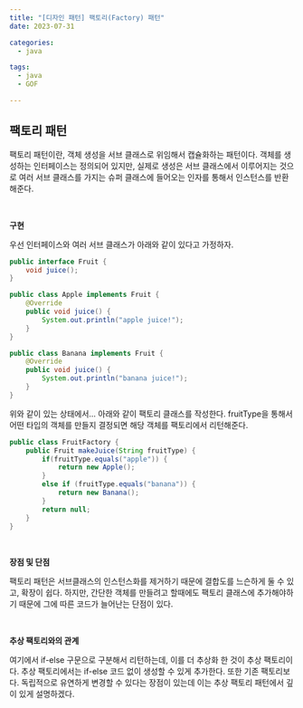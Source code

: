 ```yaml
---
title: "[디자인 패턴] 팩토리(Factory) 패턴"
date: 2023-07-31

categories:
  - java

tags:
  - java
  - GOF

---
```


## 팩토리 패턴

팩토리 패턴이란, 객체 생성을 서브 클래스로 위임해서 캡슐화하는 패턴이다. 객체를 생성하는 인터페이스는 정의되어 있지만, 실제로 생성은 서브 클래스에서 이루어지는 것으로 여러 서브 클래스를 가지는 슈퍼 클래스에 들어오는 인자를 통해서 인스턴스를 반환해준다.

<br>

**구현**

우선 인터페이스와 여러 서브 클래스가 아래와 같이 있다고 가정하자.

```java
public interface Fruit {
	void juice();
}

public class Apple implements Fruit {
	@Override
	public void juice() {
		System.out.println("apple juice!");
	}
}

public class Banana implements Fruit {
	@Override
	public void juice() {
		System.out.println("banana juice!");
	}
}
```

위와 같이 있는 상태에서… 아래와 같이 팩토리 클래스를 작성한다. fruitType을 통해서 어떤 타입의 객체를 만들지 결정되면 해당 객체를 팩토리에서 리턴해준다.

```java
public class FruitFactory {
	public Fruit makeJuice(String fruitType) {
		if(fruitType.equals("apple")) {
			return new Apple();
		}
		else if (fruitType.equals("banana")) {
			return new Banana();
		}
		return null;
	}
}
```

<br>

**장점 및 단점**

팩토리 패턴은 서브클래스의 인스턴스화를 제거하기 때문에 결합도를 느슨하게 둘 수 있고, 확장이 쉽다. 하지만, 간단한 객체를 만들려고 할때에도 팩토리 클래스에 추가해야하기 때문에 그에 따른 코드가 늘어난는 단점이 있다.

<br>

**추상 팩토리와의 관계**

여기에서 if-else 구문으로 구분해서 리턴하는데, 이를 더 추상화 한 것이 추상 팩토리이다. 추상 팩토리에서는 if-else 코드 없이 생성할 수 있게 추가한다. 또한 기존 팩토리보다. 독립적으로 유연하게 변경할 수 있다는 장점이 있는데 이는 추상 팩토리 패턴에서 깊이 있게 설명하겠다.

<br>
<br>
